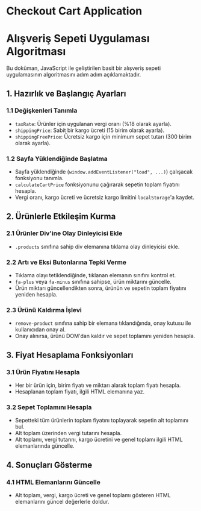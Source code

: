 # Checkout Cart Application
# Alışveriş Sepeti Uygulaması Algoritması

Bu doküman, JavaScript ile geliştirilen basit bir alışveriş sepeti uygulamasının algoritmasını adım adım açıklamaktadır.

## 1. Hazırlık ve Başlangıç Ayarları

### 1.1 Değişkenleri Tanımla
- `taxRate`: Ürünler için uygulanan vergi oranı (%18 olarak ayarla).
- `shippingPrice`: Sabit bir kargo ücreti (15 birim olarak ayarla).
- `shippingFreePrice`: Ücretsiz kargo için minimum sepet tutarı (300 birim olarak ayarla).

### 1.2 Sayfa Yüklendiğinde Başlatma
- Sayfa yüklendiğinde (`window.addEventListener("load", ...)`) çalışacak fonksiyonu tanımla.
- `calculateCartPrice` fonksiyonunu çağırarak sepetin toplam fiyatını hesapla.
- Vergi oranı, kargo ücreti ve ücretsiz kargo limitini `localStorage`'a kaydet.

## 2. Ürünlerle Etkileşim Kurma

### 2.1 Ürünler Div'ine Olay Dinleyicisi Ekle
- `.products` sınıfına sahip div elemanına tıklama olay dinleyicisi ekle.

### 2.2 Artı ve Eksi Butonlarına Tepki Verme
- Tıklama olayı tetiklendiğinde, tıklanan elemanın sınıfını kontrol et.
- `fa-plus` veya `fa-minus` sınıfına sahipse, ürün miktarını güncelle.
- Ürün miktarı güncellendikten sonra, ürünün ve sepetin toplam fiyatını yeniden hesapla.

### 2.3 Ürünü Kaldırma İşlevi
- `remove-product` sınıfına sahip bir elemana tıklandığında, onay kutusu ile kullanıcıdan onay al.
- Onay alınırsa, ürünü DOM'dan kaldır ve sepet toplamını yeniden hesapla.

## 3. Fiyat Hesaplama Fonksiyonları

### 3.1 Ürün Fiyatını Hesapla
- Her bir ürün için, birim fiyatı ve miktarı alarak toplam fiyatı hesapla.
- Hesaplanan toplam fiyatı, ilgili HTML elemanına yaz.

### 3.2 Sepet Toplamını Hesapla
- Sepetteki tüm ürünlerin toplam fiyatını toplayarak sepetin alt toplamını bul.
- Alt toplam üzerinden vergi tutarını hesapla.
- Alt toplamı, vergi tutarını, kargo ücretini ve genel toplamı ilgili HTML elemanlarında güncelle.

## 4. Sonuçları Gösterme

### 4.1 HTML Elemanlarını Güncelle
- Alt toplam, vergi, kargo ücreti ve genel toplamı gösteren HTML elemanlarını güncel değerlerle doldur.

